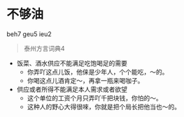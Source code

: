 # 不够油
beh7 geu5 ieu2
> 泰州方言词典4
- 饭菜、酒水供应不能满足吃饱喝足的需要
  - 你弄吖这点儿饭，他俫是少年人，个个能吃，～的。
  - 你喝这点儿酒肯定～，再拿一瓶来喝咖子。
- 供应或者所得不能满足本人需求或者欲望
  - 这个单位的工资个月只弄吖千把块钱，你怕的～。
  - 这种人的野心大得很唻，你就是把个局长把他当也～的。
